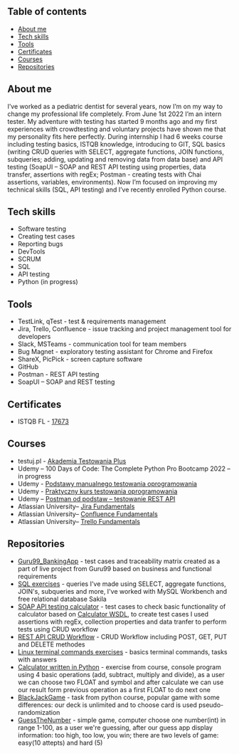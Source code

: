 ## Table of contents
* [About me](#About-me)
* [Tech skills](#Tech-skills)
* [Tools](#tools)
* [Certificates](#Certificates)
* [Courses](#Courses)
* [Repositories](#Repositories)

## About me
I’ve worked as a pediatric dentist for several years, now I’m on my way to change my professional life completely. From June 1st 2022 I’m an intern tester. My adventure with testing has started 9 months ago and my first experiences with crowdtesting and voluntary projects have shown me that my personality fits here perfectly. 
During internship I had 6 weeks course including testing basics, ISTQB knowledge, introducing to GIT, SQL basics (writing CRUD queries with SELECT, aggregate functions, JOIN functions, subqueries; adding, updating and removing data from data base) and API testing (SoapUI – SOAP and REST API testing using properties, data transfer, assertions with regEx; Postman - creating tests with Chai assertions, variables, environments). Now I’m focused on improving my technical skills (SQL, API testing) and I’ve recently enrolled Python course. 
	
## Tech skills
* Software testing
* Creating test cases
* Reporting bugs
* DevTools
* SCRUM
* SQL
* API testing
* Python (in progress)

## Tools
* TestLink, qTest - test & requirements management
* Jira, Trello, Confluence - issue tracking and project management tool for developers
* Slack, MSTeams - communication tool for team members
* Bug Magnet - exploratory testing assistant for Chrome and Firefox
* ShareX, PicPick - screen capture software
* GitHub
* Postman - REST API testing
* SoapUI – SOAP and REST testing

## Certificates
* ISTQB FL - [17673](https://drive.google.com/file/d/1m_pRJFtKeyW8NYPhhpXyH6-rro9ctrI0/view?usp=sharing)

## Courses
* testuj.pl - [Akademia Testowania Plus](https://drive.google.com/file/d/1PfYLtKvSq2Kk5HeXn_rjK3bfj10-Bn0D/view?usp=sharing)
* Udemy – 100 Days of Code: The Complete Python Pro Bootcamp 2022 – in  progress
* Udemy - [Podstawy manualnego testowania oprogramowania](https://drive.google.com/file/d/1SwBZQk2rKeWLDk0lIeIREeOfq8YsB6YO/view?usp=sharing)
* Udemy - [Praktyczny kurs testowania oprogramowania](https://drive.google.com/file/d/1N7leD2Au5u407L8HWO2vytBfktjIazEj/view?usp=sharing)
* Udemy – [Postman od podstaw – testowanie REST API]( https://drive.google.com/file/d/1J4eMv8RGEsjqIBW2f4uWVGPoEHHeO3Rs/view?usp=sharing)
* Atlassian University– [Jira Fundamentals](https://drive.google.com/file/d/1NBIvtNvwRaw3BcJqO3xQbnk1Z06TACAq/view?usp=sharing)
* Atlassian University– [Confluence Fundamentals](https://drive.google.com/file/d/162Bx2TAs2O6ua7nJ0f-5O4m6S9vKuw4h/view?usp=sharing)
* Atlassian University– [Trello Fundamentals](https://drive.google.com/file/d/10dlMnIdbhdj1-tX2rRT90DnEMCq0xSjL/view?usp=sharing)

## Repositories
* [Guru99_BankingApp](https://github.com/izasci/Guru99_BankingApp) - test cases and traceability matrix created as a part of live project from Guru99 based on business and functional requirements
* [SQL exercises](https://github.com/izasci/SQL_queries) - queries I've made using SELECT, aggregate functions, JOIN's, subqueries and more, I've worked with MySQL Workbench and free relational database Sakila
* [SOAP API testing calculator](https://github.com/izasci/API_testing) - test cases to check basic functionality of calculator based on [Calculator WSDL](http://www.dneonline.com/calculator.asmx?WSDL), to create test cases I used assertions with regEx, collection properties and data tranfer to perform tests using CRUD workflow
* [REST API CRUD Workflow](https://github.com/izasci/StudentRESTProject) - CRUD Workflow including POST, GET, PUT and DELETE methodes
* [Linux terminal commands exercises](https://github.com/izasci/Linux_terminal_exercises) - basics terminal commands, tasks with answers
* [Calculator written in Python](https://github.com/izasci/pythonCalculator) - exercise from course, console program using 4 basic operations (add, subtract, multiply and divide), as a user we can choose two FLOAT and symbol and after calculate we can use our result form previous operation as a first FLOAT to do next one
* [BlackJackGame](https://github.com/izasci/blackjackGame) - task from python course, popular game with some differences: our deck is unlimited and to choose card is used pseudo-randomization
* [GuessTheNumber](https://github.com/izasci/GuessTheNumberGame) - simple game, computer choose one number(int) in range 1-100, as a user we're guessing, after our guess app display information: too high, too low, you win; there are two levels of game: easy(10 attepts) and hard (5)

